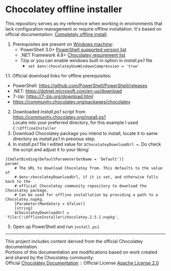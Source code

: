 # Chocolatey offline installer
This repository serves as my reference when working in environments that lack configuration management or require offline installation. It's based on official documentation: [Completely offline install](https://docs.chocolatey.org/en-us/choco/setup/#completely-offline-install).


1. Prerequisites are present on [Windows machine](https://docs.chocolatey.org/en-us/chocolatey-components-dependencies-and-support-lifecycle/#supported-windows-versions):
   - PowerShell 3.0+ [PowerShell supported version list](https://docs.chocolatey.org/en-us/chocolatey-components-dependencies-and-support-lifecycle/#supported-powershell-versions)
   - .NET Framework 4.8+ [Chocolatey requirement list](https://docs.chocolatey.org/en-us/choco/setup/#chocolatey-cli-v20)
   - 7zip or you can enable windows built in option in _install.ps1_ file
     - `set $env:chocolateyUseWindowsCompression = 'true'` <br>

1.1. Official download links for offline prerequisites:
   - PowerShell: https://github.com/PowerShell/PowerShell/releases
   - .NET: https://dotnet.microsoft.com/en-us/download
   - 7-zip: https://7-zip.org/download.html
   - https://community.chocolatey.org/packages/chocolatey
  
2. Downloaded _install.ps1_ script from https://community.chocolatey.org/install.ps1 <br> Locate into your preferred directory, for this example I used `C:\OfflineInstaller`
3. Download Chocolatey package you intend to install, locate it to same directory as _install.ps1_ in previous step.
4. In _install.ps1_ file I edited value for `$ChocolateyDownloadUrl =`. Do check the script and adjust it to your liking❕
```
[CmdletBinding(DefaultParameterSetName = 'Default')]
param(
    # The URL to download Chocolatey from. This defaults to the value of
    # $env:chocolateyDownloadUrl, if it is set, and otherwise falls back to the
    # official Chocolatey community repository to download the Chocolatey package.
    # Can be used for offline installation by providing a path to a Chocolatey.nupkg.
    [Parameter(Mandatory = $false)]
    [string]
    $ChocolateyDownloadUrl = 'file:C:\OfflineInstaller\chocolatey.2.5.1.nupkg',
```
5. Open up PowerShell and run `install.ps1`

----
This project includes content derived from the official Chocolatey documentation.<br>
Portions of this documentation are modifications based on work created and shared by the Chocolatey community.<br>
Official [Chocolatey Documentation](https://docs.chocolatey.org/) :: Official License [Apache License 2.0](https://github.com/chocolatey/docs?tab=Apache-2.0-1-ov-file#readme) <br>
